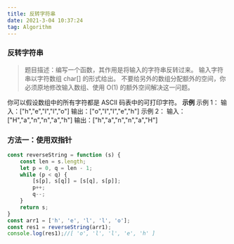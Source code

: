 ```yaml
---
title: 反转字符串
date: 2021-3-04 10:37:24
tag: Algorithm
---
```


### 反转字符串
>题目描述：编写一个函数，其作用是将输入的字符串反转过来。
输入字符串以字符数组 char[] 的形式给出。
不要给另外的数组分配额外的空间，你必须原地修改输入数组、使用 O(1) 的额外空间解决这一问题。

你可以假设数组中的所有字符都是 ASCII 码表中的可打印字符。
**示例**
示例 1：
输入：["h","e","l","l","o"]
输出：["o","l","l","e","h"]
示例 2：
输入：["H","a","n","n","a","h"]
输出：["h","a","n","n","a","H"]

### 方法一：使用双指针
```js
const reverseString = function (s) {
    const len = s.length;
    let p = 0, q = len - 1;
    while (p < q) {
        [s[p], s[q]] = [s[q], s[p]];
        p++;
        q--;
    }
    return s;
}
const arr1 = ['h', 'e', 'l', 'l', 'o'];
const res1 = reverseString(arr1);
console.log(res1);//[ 'o', 'l', 'l', 'e', 'h' ]
```